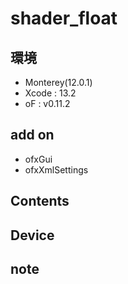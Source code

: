 # shader_float #

## 環境 ##
*	Monterey(12.0.1)
*	Xcode : 13.2
*	oF : v0.11.2

## add on ##
*	ofxGui  
*	ofxXmlSettings  


## Contents ##

## Device ##


## note ##






